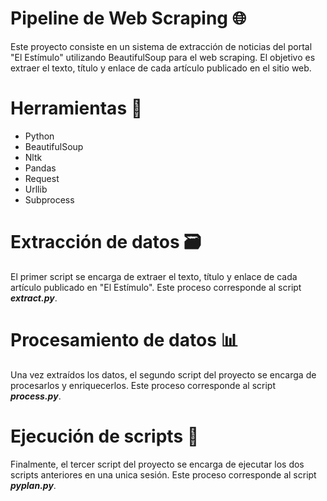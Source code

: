 # Pipeline de Web Scraping 🌐

Este proyecto consiste en un sistema de extracción de noticias del portal "El Estímulo" utilizando BeautifulSoup para el web scraping. El objetivo es extraer el texto, título y enlace de cada artículo publicado en el sitio web.

# Herramientas 🔧

* Python
* BeautifulSoup
* Nltk
* Pandas
* Request
* Urllib
* Subprocess


# Extracción de datos 🗃️

El primer script se encarga de extraer el texto, título y enlace de cada artículo publicado en "El Estímulo". Este proceso corresponde al script _**extract.py**_.

# Procesamiento de datos 📊

Una vez extraídos los datos, el segundo script del proyecto se encarga de procesarlos y enriquecerlos. Este proceso corresponde al script _**process.py**_.

# Ejecución de scripts 🚀

Finalmente, el tercer script del proyecto se encarga de ejecutar los dos scripts anteriores en una unica sesión. Este proceso corresponde al script _**pyplan.py**_.
